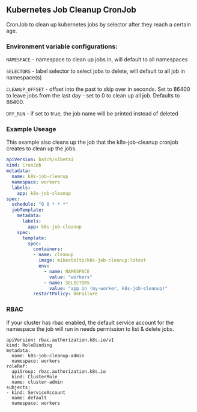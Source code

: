 ## Kubernetes Job Cleanup CronJob

CronJob to clean up kubernetes jobs by selector after they reach a certain age.

### Environment variable configurations:

`NAMESPACE` - namespace to clean up jobs in, will default to all namespaces

`SELECTORS` - label selector to select jobs to delete, will default to all job in namespace(s)

`CLEANUP_OFFSET` - offset into the past to skip over in seconds. Set to 86400 to leave jobs from the last day - set to 0 to clean up all job. Defaults to 86400.

`DRY_RUN` - if set to true, the job name will be printed instead of deleted


### Example Useage

This example also cleans up the job that the k8s-job-cleanup cronjob creates to clean up the jobs.

``` yaml
apiVersion: batch/v1beta1
kind: CronJob
metadata:
  name: k8s-job-cleanup
  namespace: workers
  labels:
    app: k8s-job-cleanup
spec:
  schedule: "0 0 * * *"
  jobTemplate:
    metadata:
      labels:
        app: k8s-job-cleanup
    spec:
      template:
        spec:
          containers:
          - name: cleanup
            image: mikestoltz/k8s-job-cleanup:latest
            env:
              - name: NAMESPACE
                value: "workers"
              - name: SELECTORS
                value: "app in (my-worker, k8s-job-cleanup)"
          restartPolicy: OnFailure
```

### RBAC
If your cluster has rbac enabled, the default service account for the namespace the job will run in needs permission to list & delete jobs.

```
apiVersion: rbac.authorization.k8s.io/v1
kind: RoleBinding
metadata:
  name: k8s-job-cleanup-admin
  namespace: workers
roleRef:
  apiGroup: rbac.authorization.k8s.io
  kind: ClusterRole
  name: cluster-admin
subjects:
- kind: ServiceAccount
  name: default
  namespace: workers
```